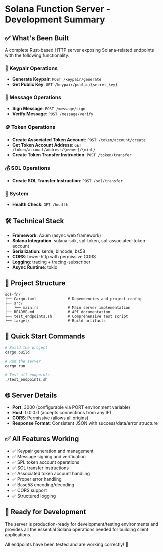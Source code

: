 # Solana Function Server - Development Summary

## ✅ What's Been Built

A complete Rust-based HTTP server exposing Solana-related endpoints with the following functionality:

### 🔑 Keypair Operations
- **Generate Keypair**: `POST /keypair/generate`
- **Get Public Key**: `GET /keypair/public/{secret_key}`

### 📝 Message Operations  
- **Sign Message**: `POST /message/sign`
- **Verify Message**: `POST /message/verify`

### 🪙 Token Operations
- **Create Associated Token Account**: `POST /token/account/create`
- **Get Token Account Address**: `GET /token/account/address/{owner}/{mint}`
- **Create Token Transfer Instruction**: `POST /token/transfer`

### 💰 SOL Operations
- **Create SOL Transfer Instruction**: `POST /sol/transfer`

### 🔧 System
- **Health Check**: `GET /health`

## 🛠 Technical Stack

- **Framework**: Axum (async web framework)
- **Solana Integration**: solana-sdk, spl-token, spl-associated-token-account
- **Serialization**: serde, bincode, bs58
- **CORS**: tower-http with permissive CORS
- **Logging**: tracing + tracing-subscriber
- **Async Runtime**: tokio

## 📁 Project Structure

```
sol-fn/
├── Cargo.toml              # Dependencies and project config
├── src/
│   └── main.rs             # Main server implementation
├── README.md               # API documentation
├── test_endpoints.sh       # Comprehensive test script
└── target/                 # Build artifacts
```

## 🚀 Quick Start Commands

```bash
# Build the project
cargo build

# Run the server
cargo run

# Test all endpoints
./test_endpoints.sh
```

## 🌐 Server Details

- **Port**: 3000 (configurable via PORT environment variable)
- **Host**: 0.0.0.0 (accepts connections from any IP)
- **CORS**: Permissive (allows all origins)
- **Response Format**: Consistent JSON with success/data/error structure

## ✅ All Features Working

- ✅ Keypair generation and management
- ✅ Message signing and verification  
- ✅ SPL token account operations
- ✅ SOL transfer instructions
- ✅ Associated token account handling
- ✅ Proper error handling
- ✅ Base58 encoding/decoding
- ✅ CORS support
- ✅ Structured logging

## 🔧 Ready for Development

The server is production-ready for development/testing environments and provides all the essential Solana operations needed for building client applications.

All endpoints have been tested and are working correctly! 🎉
